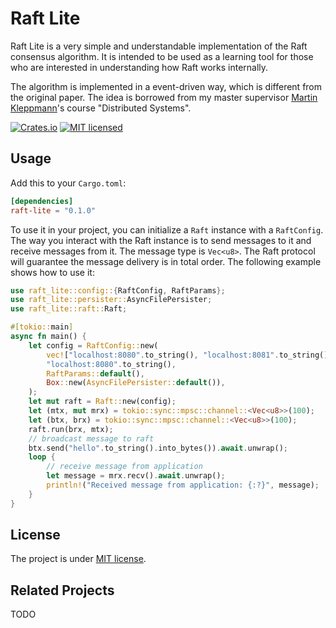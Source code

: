 # Raft Lite

Raft Lite is a very simple and understandable implementation of the Raft consensus algorithm. It is intended to be used as a learning tool for those who are interested in understanding how Raft works internally.

The algorithm is implemented in a event-driven way, which is different from the original paper. The idea is borrowed from my master supervisor [Martin Kleppmann](https://martin.kleppmann.com/)'s course "Distributed Systems".

[![Crates.io][crates-badge]][crates-url]
[![MIT licensed][mit-badge]][mit-url]

[crates-badge]: https://img.shields.io/crates/v/raft-lite
[crates-url]: https://crates.io/crates/raft-lite
[mit-badge]: https://img.shields.io/badge/license-MIT-blue.svg
[mit-url]: https://github.com/LiangrunDa/raft-lite/blob/main/LICENSE

## Usage

Add this to your `Cargo.toml`:

```toml
[dependencies]
raft-lite = "0.1.0"
```

To use it in your project, you can initialize a `Raft` instance with a `RaftConfig`. The way you interact with the Raft instance is to send messages to it and receive messages from it. The message type is `Vec<u8>`. The Raft protocol will guarantee the message delivery is in total order. The following example shows how to use it: 

```rust
use raft_lite::config::{RaftConfig, RaftParams};
use raft_lite::persister::AsyncFilePersister;
use raft_lite::raft::Raft;

#[tokio::main]
async fn main() {
    let config = RaftConfig::new(
        vec!["localhost:8080".to_string(), "localhost:8081".to_string()],
        "localhost:8080".to_string(),
        RaftParams::default(),
        Box::new(AsyncFilePersister::default()),
    );
    let mut raft = Raft::new(config);
    let (mtx, mut mrx) = tokio::sync::mpsc::channel::<Vec<u8>>(100);
    let (btx, brx) = tokio::sync::mpsc::channel::<Vec<u8>>(100);
    raft.run(brx, mtx);
    // broadcast message to raft
    btx.send("hello".to_string().into_bytes()).await.unwrap();
    loop {
        // receive message from application
        let message = mrx.recv().await.unwrap();
        println!("Received message from application: {:?}", message);
    }
}
```
## License
The project is under [MIT license](https://github.com/LiangrunDa/raft-lite/blob/main/LICENSE).

## Related Projects
TODO

